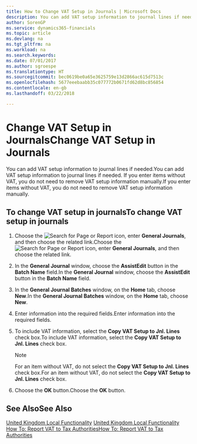 ```yaml
---
title: How to Change VAT Setup in Journals | Microsoft Docs
description: You can add VAT setup information to journal lines if needed. If you enter items without VAT, you do not need to remove VAT setup information manually.
author: SorenGP
ms.service: dynamics365-financials
ms.topic: article
ms.devlang: na
ms.tgt_pltfrm: na
ms.workload: na
ms.search.keywords: 
ms.date: 07/01/2017
ms.author: sgroespe
ms.translationtype: HT
ms.sourcegitcommit: bec0619be0a65e3625759e13d2866ac615d7513c
ms.openlocfilehash: 5677eeebaabb35c077772b0671fd62d8bc856854
ms.contentlocale: en-gb
ms.lasthandoff: 03/22/2018

---
```

# <a name="change-vat-setup-in-journals"></a><span data-ttu-id="80c76-104">Change VAT Setup in Journals</span><span class="sxs-lookup"><span data-stu-id="80c76-104">Change VAT Setup in Journals</span></span>
<span data-ttu-id="80c76-105">You can add VAT setup information to journal lines if needed.</span><span class="sxs-lookup"><span data-stu-id="80c76-105">You can add VAT setup information to journal lines if needed.</span></span> <span data-ttu-id="80c76-106">If you enter items without VAT, you do not need to remove VAT setup information manually.</span><span class="sxs-lookup"><span data-stu-id="80c76-106">If you enter items without VAT, you do not need to remove VAT setup information manually.</span></span>  

## <a name="to-change-vat-setup-in-journals"></a><span data-ttu-id="80c76-107">To change VAT setup in journals</span><span class="sxs-lookup"><span data-stu-id="80c76-107">To change VAT setup in journals</span></span>  

1.  <span data-ttu-id="80c76-108">Choose the ![Search for Page or Report](../../media/ui-search/search_small.png "Search for Page or Report icon") icon, enter **General Journals**, and then choose the related link.</span><span class="sxs-lookup"><span data-stu-id="80c76-108">Choose the ![Search for Page or Report](../../media/ui-search/search_small.png "Search for Page or Report icon") icon, enter **General Journals**, and then choose the related link.</span></span>  
2.  <span data-ttu-id="80c76-109">In the **General Journal** window, choose the **AssistEdit** button in the **Batch Name** field.</span><span class="sxs-lookup"><span data-stu-id="80c76-109">In the **General Journal** window, choose the **AssistEdit** button in the **Batch Name** field.</span></span>  
3.  <span data-ttu-id="80c76-110">In the **General Journal Batches** window, on the **Home** tab, choose **New**.</span><span class="sxs-lookup"><span data-stu-id="80c76-110">In the **General Journal Batches** window, on the **Home** tab, choose **New**.</span></span>  
4.  <span data-ttu-id="80c76-111">Enter information into the required fields.</span><span class="sxs-lookup"><span data-stu-id="80c76-111">Enter information into the required fields.</span></span>  
5.  <span data-ttu-id="80c76-112">To include VAT information, select the **Copy VAT Setup to Jnl. Lines** check box.</span><span class="sxs-lookup"><span data-stu-id="80c76-112">To include VAT information, select the **Copy VAT Setup to Jnl. Lines** check box.</span></span>  

    > [!NOTE]  
    >  <span data-ttu-id="80c76-113">For an item without VAT, do not select the **Copy VAT Setup to Jnl. Lines** check box.</span><span class="sxs-lookup"><span data-stu-id="80c76-113">For an item without VAT, do not select the **Copy VAT Setup to Jnl. Lines** check box.</span></span>  

6.  <span data-ttu-id="80c76-114">Choose the **OK** button.</span><span class="sxs-lookup"><span data-stu-id="80c76-114">Choose the **OK** button.</span></span>  

## <a name="see-also"></a><span data-ttu-id="80c76-115">See Also</span><span class="sxs-lookup"><span data-stu-id="80c76-115">See Also</span></span>  
<span data-ttu-id="80c76-116">[United Kingdom Local Functionality](united-kingdom-local-functionality.md) </span><span class="sxs-lookup"><span data-stu-id="80c76-116">[United Kingdom Local Functionality](united-kingdom-local-functionality.md) </span></span>  
[<span data-ttu-id="80c76-117">How To: Report VAT to Tax Authorities</span><span class="sxs-lookup"><span data-stu-id="80c76-117">How To: Report VAT to Tax Authorities</span></span>](../../finance-how-report-vat.md)

